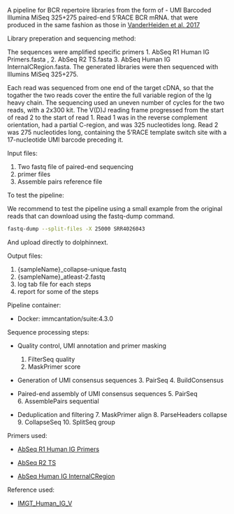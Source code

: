 
A pipeline for BCR repertoire libraries from the form of - UMI Barcoded Illumina MiSeq 325+275 paired-end 5’RACE BCR mRNA. that were produced in the same fashion as those in [VanderHeiden et al. 2017](https://journals.aai.org/jimmunol/article/198/4/1460/109668/Dysregulation-of-B-Cell-Repertoire-Formation-in)

Library preperation and sequencing method:

The sequences were amplified specific primers  1. AbSeq R1 Human IG Primers.fasta , 2. AbSeq R2 TS.fasta 3. AbSeq Human IG InternalCRegion.fasta.
The generated libraries were then sequenced with Illumins MiSeq 325+275. 



Each read was sequenced from one end of the target cDNA, so that the togather the two reads cover the entire the full variable region of the Ig heavy chain. The sequencing used an uneven number of cycles for the two reads, with a 2x300 kit. The V(D)J reading frame progressed from the start of read 2 to the start of read 1. Read 1 was in the reverse complement orientation, had a partial C-region, and was 325 nucleotides long. Read 2 was 275 nucleotides long, containing the 5’RACE template switch site with a 17-nucleotide UMI barcode preceding it.


Input files:

1. Two fastq file of paired-end sequencing
2. primer files
3. Assemble pairs reference file

To test the pipeline:

We recommend to test the pipeline using a small example from the original reads that can download using the fastq-dump command.

```bash
fastq-dump --split-files -X 25000 SRR4026043
```

And upload directly to dolphinnext. 


Output files:

1. {sampleName}_collapse-unique.fastq
2. {sampleName}_atleast-2.fastq
3. log tab file for each steps
4. report for some of the steps


Pipeline container:

* Docker: immcantation/suite:4.3.0


Sequence processing steps:

* Quality control, UMI annotation and primer masking
	1. FilterSeq quality
	2. MaskPrimer score

	
* Generation of UMI consensus sequences
	3. PairSeq
	4. BuildConsensus


* Paired-end assembly of UMI consensus sequences
	5. PairSeq	
	6. AssemblePairs sequential 

	
* Deduplication and filtering
	7. MaskPrimer align
	8. ParseHeaders collapse
	9. CollapseSeq
	10. SplitSeq group


Primers used:


* [AbSeq R1 Human IG Primers](https://bitbucket.org/kleinstein/presto/src/master/examples/VanderHeiden2017/AbSeq_R1_Human_IG_Primers.fasta)

* [AbSeq R2 TS](https://bitbucket.org/kleinstein/presto/src/master/examples/VanderHeiden2017/AbSeq_R2_TS.fasta)

* [AbSeq Human IG InternalCRegion](https://bitbucket.org/kleinstein/presto/src/master/examples/VanderHeiden2017/AbSeq_Human_IG_InternalCRegion.fasta)

Reference used:

* [IMGT_Human_IG_V](https://bitbucket.org/kleinstein/presto/src/master/examples/VanderHeiden2017/IMGT_Human_IG_V.fasta)